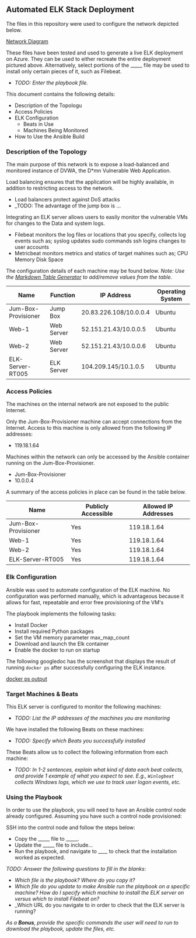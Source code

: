 ## Automated ELK Stack Deployment

The files in this repository were used to configure the network depicted below.

[Network Diagram](Images/Project.png)

These files have been tested and used to generate a live ELK deployment on Azure. They can be used to either recreate the entire deployment pictured above. Alternatively, select portions of the _____ file may be used to install only certain pieces of it, such as Filebeat.

  - _TODO: Enter the playbook file._

This document contains the following details:
- Description of the Topologu
- Access Policies
- ELK Configuration
  - Beats in Use
  - Machines Being Monitored
- How to Use the Ansible Build


### Description of the Topology

The main purpose of this network is to expose a load-balanced and monitored instance of DVWA, the D*mn Vulnerable Web Application.

Load balancing ensures that the application will be highly available, in addition to restricting access to the network.
- Load balancers protect against DoS attacks
- _TODO: The advantage of the jump box is ...

Integrating an ELK server allows users to easily monitor the vulnerable VMs for changes to the Data and system logs.
- Filebeat monitors the log files or locations that you specify, collects log events such as;
 	syslog updates
	sudo commands
	ssh logins
	changes to user accounts
- Metricbeat monitors metrics and statics of target mahines such as;
	CPU
	Memory
	Disk Space

The configuration details of each machine may be found below.
_Note: Use the [Markdown Table Generator](http://www.tablesgenerator.com/markdown_tables) to add/remove values from the table_.

| Name                | Function   | IP Address             | Operating System |
|---------------------|------------|------------------------|------------------|
| Jum-Box-Provisioner | Jump Box   | 20.83.226.108/10.0.0.4 | Ubuntu           |
| Web-1               | Web Server | 52.151.21.43/10.0.0.5  | Ubuntu           |
| Web-2               | Web Server | 52.151.21.43/10.0.0.6  | Ubuntu           |
| ELK-Server-RT005    | ELK Server | 104.209.145/10.1.0.5   | Ubuntu           |

### Access Policies

The machines on the internal network are not exposed to the public Internet. 

Only the Jum-Box-Provisioner machine can accept connections from the Internet. Access to this machine is only allowed from the following IP addresses:
- 119.18.1.64

Machines within the network can only be accessed by the Ansible container running on the Jum-Box-Provisioner.
- Jum-Box-Provisioner
- 10.0.0.4

A summary of the access policies in place can be found in the table below.

| Name                | Publicly Accessible | Allowed IP Addresses |
|---------------------|---------------------|----------------------|
| Jum-Box-Provisioner | Yes                 | 119.18.1.64          |
| Web-1               | Yes                 | 119.18.1.64          |
| Web-2               | Yes                 | 119.18.1.64          |
| ELK-Server-RT005    | Yes                 | 119.18.1.64          |

### Elk Configuration

Ansible was used to automate configuration of the ELK machine. No configuration was performed manually, which is advantageous because it allows for fast, repeatable and error free provisioning of the VM's

The playbook implements the following tasks:
- Install Docker
- Install required Python packages
- Set the VM memory parameter max_map_count
- Download and launch the Elk container
- Enable the docker to run on startup

The following googledoc has the screenshot that displays the result of running `docker ps` after successfully configuring the ELK instance.

[docker ps output](Images/docker_ps.png)

### Target Machines & Beats
This ELK server is configured to monitor the following machines:
- _TODO: List the IP addresses of the machines you are monitoring_

We have installed the following Beats on these machines:
- _TODO: Specify which Beats you successfully installed_

These Beats allow us to collect the following information from each machine:
- _TODO: In 1-2 sentences, explain what kind of data each beat collects, and provide 1 example of what you expect to see. E.g., `Winlogbeat` collects Windows logs, which we use to track user logon events, etc._

### Using the Playbook
In order to use the playbook, you will need to have an Ansible control node already configured. Assuming you have such a control node provisioned: 

SSH into the control node and follow the steps below:
- Copy the _____ file to _____.
- Update the _____ file to include...
- Run the playbook, and navigate to ____ to check that the installation worked as expected.

_TODO: Answer the following questions to fill in the blanks:_
- _Which file is the playbook? Where do you copy it?_
- _Which file do you update to make Ansible run the playbook on a specific machine? How do I specify which machine to install the ELK server on versus which to install Filebeat on?_
- _Which URL do you navigate to in order to check that the ELK server is running?

_As a **Bonus**, provide the specific commands the user will need to run to download the playbook, update the files, etc._